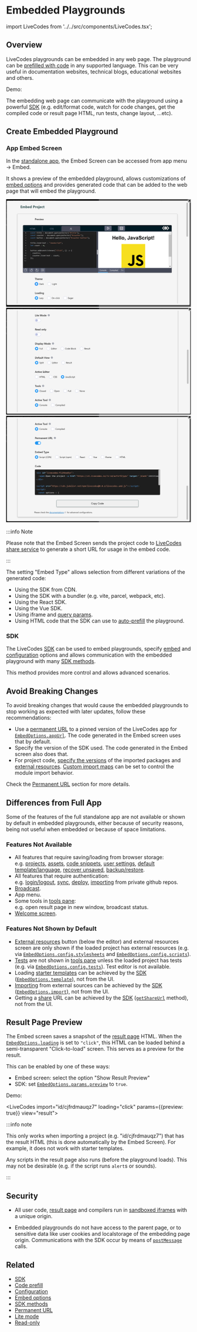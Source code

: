 # Embedded Playgrounds

import LiveCodes from '../../src/components/LiveCodes.tsx';

## Overview

LiveCodes playgrounds can be embedded in any web page. The playground can be [prefilled with code](./code-prefill.md) in any supported language. This can be very useful in documentation websites, technical blogs, educational websites and others.

Demo:

<LiveCodes template="javascript"></LiveCodes>

The embedding web page can communicate with the playground using a powerful [SDK](../sdk/) (e.g. edit/format code, watch for code changes, get the compiled code or result page HTML, run tests, change layout, ...etc).

## Create Embedded Playground

### App Embed Screen

In the [standalone app](../getting-started.md#standalone-app), the Embed Screen can be accessed from app menu → Embed.

It shows a preview of the embedded playground, allows customizations of [embed options](../sdk/js-ts.md#embed-options) and provides generated code that can be added to the web page that will embed the playground.

![LiveCodes embed](../../static/img/screenshots/embed1.png)
![LiveCodes embed](../../static/img/screenshots/embed2.png)
![LiveCodes embed](../../static/img/screenshots/embed3.png)

:::info Note

Please note that the Embed Screen sends the project code to [LiveCodes share service](./share.md) to generate a short URL for usage in the embed code.

:::

The setting "Embed Type" allows selection from different variations of the generated code:

- Using the SDK from CDN.
- Using the SDK with a bundler (e.g. vite, parcel, webpack, etc).
- Using the React SDK.
- Using the Vue SDK.
- Using iframe and [query params](../configuration/query-params.md).
- Using HTML code that the SDK can use to [auto-prefill](./code-prefill.md#auto-prefill-from-page-dom) the playground.

### SDK

The LiveCodes [SDK](../sdk/index.md) can be used to embed playgrounds, specify [embed](../sdk/js-ts.md#embed-options) and [configuration](../configuration/index.md) options and allows communication with the embedded playground with many [SDK methods](../sdk/js-ts.md#sdk-methods).

This method provides more control and allows advanced scenarios.

## Avoid Breaking Changes

To avoid breaking changes that would cause the embedded playgrounds to stop working as expected with later updates, follow these recommendations:

- Use a [permanent URL](./permanent-url.md) to a pinned version of the LiveCodes app for [`EmbedOptions.appUrl`](../sdk/js-ts.md#appurl). The code generated in the Embed screen uses that by default.
- Specify the version of the SDK used. The code generated in the Embed screen also does that.
- For project code, [specify the versions](./module-resolution.md#package-version) of the imported packages and [external resources](./external-resources.md). [Custom import maps](./module-resolution.md#custom-module-resolution) can be set to control the module import behavior.

Check the [Permanent URL](./permanent-url.md) section for more details.

## Differences from Full App

Some of the features of the full standalone app are not available or shown by default in embedded playgrounds, either because of security reasons, being not useful when embedded or because of space limitations.

### Features Not Available

- All features that require saving/loading from browser storage:  
  e.g. [projects](./projects.md), [assets](./assets.md), [code snippets](./snippets.md), [user settings](./user-settings.md), [default template/language](./default-template-language.md), [recover unsaved](./recover.md), [backup/restore](./backup-restore.md).
- All features that require authentication:  
  e.g. [login/logout](./github-integration.md), [sync](./sync.md), [deploy](./deploy.md), [importing](./import.md) from private github repos.
- [Broadcast](./broadcast.md).
- App menu.
- Some tools in [tools pane](./tools-pane.md):  
  e.g. open result page in new window, broadcast status.
- [Welcome screen](./welcome.md).

### Features Not Shown by Default

- [External resources](./external-resources.md) button (below the editor) and external resources screen are only shown if the loaded project has external resources (e.g. via [`EmbedOptions.config.stylesheets`](../configuration/configuration-object.md#stylesheets) and [`EmbedOptions.config.scripts`](../configuration/configuration-object.md#scripts)).
- [Tests](./tests.md) are not shown in [tools pane](./tools-pane.md) unless the loaded project has tests (e.g. via [`EmbedOptions.config.tests`](../configuration/configuration-object.md#tests)). Test editor is not available.
- Loading [starter templates](./templates.md) can be achieved by the [SDK](../sdk/index.md) ([`EmbedOptions.template`](../sdk/js-ts.md#template)), not from the UI.
- [Importing](./import.md) from external sources can be achieved by the [SDK](../sdk/index.md) ([`EmbedOptions.import`](../sdk/js-ts.md#import)), not from the UI.
- Getting a [share](./share.md) URL can be achieved by the [SDK](../sdk/index.md) ([`getShareUrl`](../sdk/js-ts.md#getshareurl) method), not from the UI.

## Result Page Preview

The Embed screen saves a snapshot of the [result page](./result.md) HTML. When the [`EmbedOptions.loading`](../sdk/js-ts.md#loading) is set to `"click"`, this HTML can be loaded behind a semi-transparent "Click-to-load" screen. This serves as a preview for the result.

This can be enabled by one of these ways:

- Embed screen: select the option "Show Result Preview"
- SDK: set [`EmbedOptions.params.preview`](../sdk/js-ts.md#params) to `true`.

Demo:

<LiveCodes import="id/cjfrdmauqz7" loading="click" params={{preview: true}} view="result"></LiveCodes>

:::info note

This only works when importing a project (e.g. "id/cjfrdmauqz7") that has the result HTML (this is done automatically by the Embed Screen). For example, it does not work with starter templates.

Any scripts in the result page also runs (before the playground loads). This may not be desirable (e.g. if the script runs `alert`s or sounds).

:::

## Security

- All user code, [result page](./result.md) and compilers run in [sandboxed iframes](https://www.html5rocks.com/en/tutorials/security/sandboxed-iframes/) with a unique origin.

- Embedded playgrounds do not have access to the parent page, or to sensitive data like user cookies and localstorage of the embedding page origin. Communications with the SDK occur by means of [`postMessage`](https://developer.mozilla.org/en-US/docs/Web/API/Window/postMessage) calls.

## Related

- [SDK](../sdk/index.md)
- [Code prefill](./code-prefill.md)
- [Configuration](../configuration/index.md)
- [Embed options](../sdk/js-ts.md#embed-options)
- [SDK methods](../sdk/js-ts.md#sdk-methods)
- [Permanent URL](./permanent-url.md)
- [Lite mode](./lite.md)
- [Read-only](./read-only.md)

